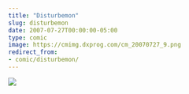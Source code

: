 ```yaml
---
title: "Disturbemon"
slug: disturbemon
date: 2007-07-27T00:00:00-05:00
type: comic
image: https://cmimg.dxprog.com/cm_20070727_9.png
redirect_from:
- comic/disturbemon/
---
```

[![](https://cmimg.dxprog.com/cm_20070727_9.png)](https://cmimg.dxprog.com/cm_20070727_9.png)


